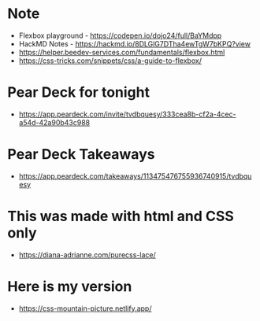 # Note
- Flexbox playground - https://codepen.io/dojo24/full/BaYMdpp
- HackMD Notes - https://hackmd.io/8DLGlG7DTha4ewTgW7bKPQ?view
- https://helper.beedev-services.com/fundamentals/flexbox.html
- https://css-tricks.com/snippets/css/a-guide-to-flexbox/


# Pear Deck for tonight
- https://app.peardeck.com/invite/tvdbquesy/333cea8b-cf2a-4cec-a54d-42a90b43c988

# Pear Deck Takeaways
- https://app.peardeck.com/takeaways/113475476755936740915/tvdbquesy



# This was made with html and CSS only
- https://diana-adrianne.com/purecss-lace/

# Here is my version
- https://css-mountain-picture.netlify.app/